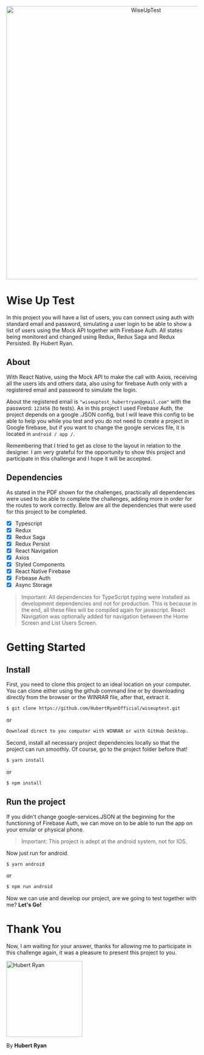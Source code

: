 <p align="center">
  <img src="https://imgur.com/sGkWVXO.png" width="720" title="WiseUpTest">
</p>

# Wise Up Test

In this project you will have a list of users, you can connect using auth with standard email and password, simulating a user login to be able to show a list of users using the Mock API together with Firebase Auth. All states being monitored and changed using Redux, Redux Saga and Redux Persisted.
By Hubert Ryan.

## About

With React Native, using the Mock API to make the call with Axios, receiving all the users ids and others data, also using for firebase Auth only with a registered email and password to simulate the login.

About the registered email is `"wiseuptest_hubertryan@gmail.com"` with the password: `123456` (to tests). As in this project I used Firebase Auth, the project depends on a google .JSON config, but I will leave this config to be able to help you while you test and you do not need to create a project in Google firebase, but if you want to change the google services file, it is located in `android / app /`.

Remembering that I tried to get as close to the layout in relation to the designer. I am very grateful for the opportunity to show this project and participate in this challenge and I hope it will be accepted.

## Dependencies

As stated in the PDF shown for the challenges, practically all dependencies were used to be able to complete the challenges, adding more in order for the routes to work correctly. Below are all the dependencies that were used for this project to be completed.

- [x] Typescript
- [x] Redux
- [x] Redux Saga
- [x] Redux Persist
- [x] React Navigation
- [x] Axios
- [x] Styled Components
- [x] React Native Firebase
- [x] Firbease Auth
- [x] Async Storage

> Important: All dependencies for TypeScript typing were installed as development dependencies and not for production. This is because in the end, all these files will be compiled again for javascript. React Navigation was optionally added for navigation between the Home Screen and List Users Screen.

# Getting Started

## Install

First, you need to clone this project to an ideal location on your computer. You can clone either using the github command line or by downloading directly from the browser or the WINRAR file, after that, extract it.

```sh
$ git clone https://github.com/HubertRyanOfficial/wiseuptest.git
```

or

```sh
Download direct to you computer with WINRAR or with GitHub Desktop.
```

Second, install all necessary project dependencies locally so that the project can run smoothly. Of course, go to the project folder before that!

```sh
$ yarn install
```

or

```sh
$ npm install
```

## Run the project

If you didn't change google-services.JSON at the beginning for the functioning of Firebase Auth, we can move on to be able to run the app on your emular or physical phone.

> Important: This project is adept at the android system, not for IOS.

Now just run for android.

```sh
$ yarn android
```

or

```sh
$ npm run android
```

Now we can use and develop our project, are we going to test together with me? **Let's Go!**

# Thank You

Now, I am waiting for your answer, thanks for allowing me to participate in this challenge again, it was a pleasure to present this project to you.

<p align="left">
  <img src="https://imgur.com/RIfwVLj.png" width="200" title="Hubert Ryan">
</p>

By **Hubert Ryan**
